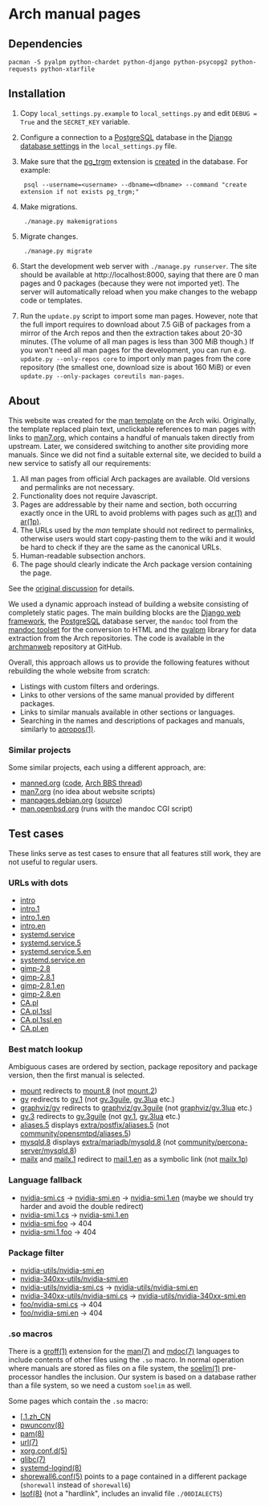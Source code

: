 # Arch manual pages

## Dependencies

	pacman -S pyalpm python-chardet python-django python-psycopg2 python-requests python-xtarfile

## Installation

1. Copy `local_settings.py.example` to `local_settings.py` and edit `DEBUG = True` and the `SECRET_KEY` variable.

2. Configure a connection to a [PostgreSQL](https://wiki.archlinux.org/index.php/PostgreSQL) database
   in the [Django database settings](https://docs.djangoproject.com/en/3.1/ref/settings/#databases)
   in the `local_settings.py` file.

3. Make sure that the [pg_trgm](https://www.postgresql.org/docs/current/pgtrgm.html)
   extension is [created](https://www.postgresql.org/docs/current/sql-createextension.html)
   in the database. For example:

        psql --username=<username> --dbname=<dbname> --command "create extension if not exists pg_trgm;"

4. Make migrations.

        ./manage.py makemigrations

5. Migrate changes.

        ./manage.py migrate

6. Start the development web server with `./manage.py runserver`. The site
   should be available at http://localhost:8000, saying that there are 0 man
   pages and 0 packages (because they were not imported yet). The server will
   automatically reload when you make changes to the webapp code or templates.

7. Run the `update.py` script to import some man pages. However, note that the
   full import requires to download about 7.5 GiB of packages from a mirror of
   the Arch repos and then the extraction takes about 20-30 minutes. (The volume
   of all man pages is less than 300 MiB though.) If you won't need all man pages
   for the development, you can run e.g. `update.py --only-repos core` to import
   only man pages from the core repository (the smallest one, download size is
   about 160 MiB) or even `update.py --only-packages coreutils man-pages`.

## About

This website was created for the [man template](https://wiki.archlinux.org/index.php/Template:Man)
on the Arch wiki. Originally, the template replaced plain text, unclickable
references to man pages with links to [man7.org](https://man7.org/linux/man-pages/),
which contains a handful of manuals taken directly from upstream. Later, we
considered switching to another site providing more manuals. Since we did not
find a suitable external site, we decided to build a new service to satisfy all
our requirements:

1. All man pages from official Arch packages are available. Old versions and
   permalinks are not necessary.
2. Functionality does not require Javascript.
3. Pages are addressable by their name and section, both occurring exactly once
   in the URL to avoid problems with pages such as
   [ar(1)](https://man.archlinux.org/man/ar.1) and
   [ar(1p)](https://man.archlinux.org/man/ar.1p).
4. The URLs used by the _man_ template should not redirect to permalinks,
   otherwise users would start copy-pasting them to the wiki and it would be
   hard to check if they are the same as the canonical URLs.
5. Human-readable subsection anchors.
6. The page should clearly indicate the Arch package version containing the
   page.

See the [original discussion](https://wiki.archlinux.org/index.php/Template_talk:Man#Sources)
for details.

We used a dynamic approach instead of building a website consisting of
completely static pages. The main building blocks are the
[Django web framework](https://www.djangoproject.com/), the
[PostgreSQL](https://www.postgresql.org/) database server, the `mandoc` tool
from the [mandoc toolset](http://mdocml.bsd.lv/) for the conversion to HTML and
the [pyalpm](https://github.com/archlinux/pyalpm) library for data extraction
from the Arch repositories. The code is available in the
[archmanweb](https://gitlab.archlinux.org/archlinux/archmanweb) repository at
GitHub.

Overall, this approach allows us to provide the following features without
rebuilding the whole website from scratch:

- Listings with custom filters and orderings.
- Links to other versions of the same manual provided by different packages.
- Links to similar manuals available in other sections or languages.
- Searching in the names and descriptions of packages and manuals, similarly to
  [apropos(1)](https://man.archlinux.org/man/apropos.1).

### Similar projects

Some similar projects, each using a different approach, are:

- [manned.org](https://manned.org/) ([code](https://g.blicky.net/manned.git/),
  [Arch BBS thread](https://bbs.archlinux.org/viewtopic.php?id=145382))
- [man7.org](http://man7.org/linux/man-pages/) (no idea about website scripts)
- [manpages.debian.org](https://manpages.debian.org/)
  ([source](https://github.com/Debian/debiman/))
- [man.openbsd.org](http://man.openbsd.org/) (runs with the mandoc CGI script)

## Test cases

These links serve as test cases to ensure that all features still work, they
are not useful to regular users.

### URLs with dots

- <a href="https://man.archlinux.org/man/intro">intro</a>
- <a href="https://man.archlinux.org/man/intro.1">intro.1</a>
- <a href="https://man.archlinux.org/man/intro.1.en">intro.1.en</a>
- <a href="https://man.archlinux.org/man/intro.en">intro.en</a>
- <a href="https://man.archlinux.org/man/systemd.service">systemd.service</a>
- <a href="https://man.archlinux.org/man/systemd.service.5">systemd.service.5</a>
- <a href="https://man.archlinux.org/man/systemd.service.5.en">systemd.service.5.en</a>
- <a href="https://man.archlinux.org/man/systemd.service.en">systemd.service.en</a>
- <a href="https://man.archlinux.org/man/gimp-2.8">gimp-2.8</a>
- <a href="https://man.archlinux.org/man/gimp-2.8.1">gimp-2.8.1</a>
- <a href="https://man.archlinux.org/man/gimp-2.8.1.en">gimp-2.8.1.en</a>
- <a href="https://man.archlinux.org/man/gimp-2.8.en">gimp-2.8.en</a>
- <a href="https://man.archlinux.org/man/CA.pl">CA.pl</a>
- <a href="https://man.archlinux.org/man/CA.pl.1ssl">CA.pl.1ssl</a>
- <a href="https://man.archlinux.org/man/CA.pl.1ssl.en">CA.pl.1ssl.en</a>
- <a href="https://man.archlinux.org/man/CA.pl.en">CA.pl.en</a>

### Best match lookup

Ambiguous cases are ordered by section, package repository and package version,
then the first manual is selected.

- <a href="https://man.archlinux.org/man/mount">mount</a> redirects to
  <a href="https://man.archlinux.org/man/mount.8">mount.8</a>
  (not <a href="https://man.archlinux.org/man/mount.2">mount.2</a>)
- <a href="https://man.archlinux.org/man/gv">gv</a> redirects to
  <a href="https://man.archlinux.org/man/gv.1">gv.1</a>
  (not <a href="https://man.archlinux.org/man/gv.3guile">gv.3guile</a>,
  <a href="https://man.archlinux.org/man/gv.3lua">gv.3lua</a> etc.)
- <a href="https://man.archlinux.org/man/graphviz/gv">graphviz/gv</a> redirects to
  <a href="https://man.archlinux.org/man/graphviz/gv.3guile">graphviz/gv.3guile</a>
  (not <a href="https://man.archlinux.org/man/graphviz/gv.3lua">graphviz/gv.3lua</a> etc.)
- <a href="https://man.archlinux.org/man/gv.3">gv.3</a> redirects to
  <a href="https://man.archlinux.org/man/gv.3guile">gv.3guile</a>
  (not <a href="https://man.archlinux.org/man/gv.1">gv.1</a>,
  <a href="https://man.archlinux.org/man/gv.3lua">gv.3lua</a> etc.)
- <a href="https://man.archlinux.org/man/aliases.5">aliases.5</a> displays
  <a href="https://man.archlinux.org/man/extra/postfix/aliases.5">extra/postfix/aliases.5</a>
  (not <a href="https://man.archlinux.org/man/community/opensmtpd/aliases.5">community/opensmtpd/aliases.5</a>)
- <a href="https://man.archlinux.org/man/mysqld.8">mysqld.8</a> displays
  <a href="https://man.archlinux.org/man/extra/mariadb/mysqld.8">extra/mariadb/mysqld.8</a>
  (not <a href="https://man.archlinux.org/man/community/percona-server/mysqld.8">community/percona-server/mysqld.8</a>)
- <a href="https://man.archlinux.org/man/mailx">mailx</a> and
  <a href="https://man.archlinux.org/man/mailx.1">mailx.1</a> redirect to
  <a href="https://man.archlinux.org/man/mail.1.en">mail.1.en</a> as a symbolic link
  (not <a href="https://man.archlinux.org/man/mailx.1p">mailx.1p</a>)

### Language fallback

- <a href="https://man.archlinux.org/man/nvidia-smi.cs">nvidia-smi.cs</a> &rarr;
  <a href="https://man.archlinux.org/man/nvidia-smi.en">nvidia-smi.en</a> &rarr;
  <a href="https://man.archlinux.org/man/nvidia-smi.1.en">nvidia-smi.1.en</a>
  (maybe we should try harder and avoid the double redirect)
- <a href="https://man.archlinux.org/man/nvidia-smi.1.cs">nvidia-smi.1.cs</a> &rarr;
  <a href="https://man.archlinux.org/man/nvidia-smi.1.en">nvidia-smi.1.en</a>
- <a href="https://man.archlinux.org/man/nvidia-smi.foo">nvidia-smi.foo</a> &rarr; 404
- <a href="https://man.archlinux.org/man/nvidia-smi.1.foo">nvidia-smi.1.foo</a> &rarr; 404

### Package filter

- <a href="https://man.archlinux.org/man/nvidia-utils/nvidia-smi.en">nvidia-utils/nvidia-smi.en</a>
- <a href="https://man.archlinux.org/man/nvidia-340xx-utils/nvidia-smi.en">nvidia-340xx-utils/nvidia-smi.en</a>
- <a href="https://man.archlinux.org/man/nvidia-utils/nvidia-smi.cs">nvidia-utils/nvidia-smi.cs</a> &rarr;
  <a href="https://man.archlinux.org/man/nvidia-utils/nvidia-smi.en">nvidia-utils/nvidia-smi.en</a>
- <a href="https://man.archlinux.org/man/nvidia-340xx-utils/nvidia-smi.cs">nvidia-340xx-utils/nvidia-smi.cs</a> &rarr;
  <a href="https://man.archlinux.org/man/nvidia-340xx-utils/nvidia-smi.cs">nvidia-utils/nvidia-340xx-smi.en</a>
- <a href="https://man.archlinux.org/man/foo/nvidia-smi.cs">foo/nvidia-smi.cs</a> &rarr; 404
- <a href="https://man.archlinux.org/man/foo/nvidia-smi.en">foo/nvidia-smi.en</a> &rarr; 404

### .so macros

There is a <a href="https://man.archlinux.org/man/groff.1">groff(1)</a> extension for the
<a href="https://man.archlinux.org/man/man.7">man(7)</a> and
<a href="https://man.archlinux.org/man/mdoc.7">mdoc(7)</a>
languages to include contents of other files using the `.so` macro. In normal
operation where manuals are stored as files on a file system, the
<a href="https://man.archlinux.org/man/soelim.1">soelim(1)</a>
pre-processor handles the inclusion. Our system is based on a database rather
than a file system, so we need a custom `soelim` as well.

Some pages which contain the `.so` macro:

- <a href="https://man.archlinux.org/man/[.1.zh_CN">[.1.zh_CN</a>
- <a href="https://man.archlinux.org/man/pwunconv.8">pwunconv(8)</a>
- <a href="https://man.archlinux.org/man/pam.8">pam(8)</a>
- <a href="https://man.archlinux.org/man/url.7">url(7)</a>
- <a href="https://man.archlinux.org/man/xorg.conf.d.5">xorg.conf.d(5)</a>
- <a href="https://man.archlinux.org/man/glibc.7">glibc(7)</a>
- <a href="https://man.archlinux.org/man/systemd-logind.8">systemd-logind(8)</a>
- <a href="https://man.archlinux.org/man/shorewall6.conf.5">shorewall6.conf(5)</a>
  points to a page contained in a different package (`shorewall` instead of `shorewall6`)
- <a href="https://man.archlinux.org/man/lsof.8">lsof(8)</a>
  (not a "hardlink", includes an invalid file `./00DIALECTS`)
